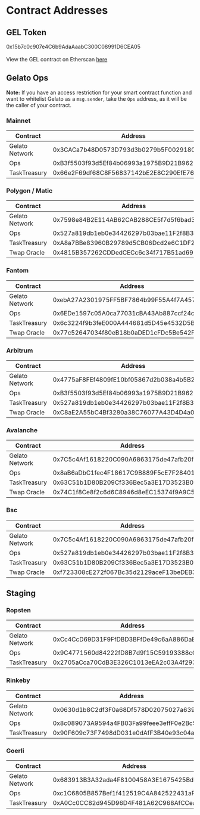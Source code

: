 # Contract Addresses

## GEL Token

0x15b7c0c907e4C6b9AdaAaabC300C08991D6CEA05\
\
View the GEL contract on Etherscan [here](https://etherscan.io/address/0x15b7c0c907e4c6b9adaaaabc300c08991d6cea05)

## Gelato Ops

**Note:** If you have an access restriction for your smart contract function and want to whitelist Gelato as a `msg.sender`, take the `Ops` address, as it will be the caller of your contract.

### Mainnet

| Contract       | Address                                    |
| -------------- | ------------------------------------------ |
| Gelato Network | 0x3CACa7b48D0573D793d3b0279b5F0029180E83b6 |
| Ops            | 0xB3f5503f93d5Ef84b06993a1975B9D21B962892F |
| TaskTreasury   | 0x66e2F69df68C8F56837142bE2E8C290EfE76DA9f |

### Polygon / Matic

| Contract       | Address                                    |
| -------------- | ------------------------------------------ |
| Gelato Network | 0x7598e84B2E114AB62CAB288CE5f7d5f6bad35BbA |
| Ops            | 0x527a819db1eb0e34426297b03bae11F2f8B3A19E |
| TaskTreasury   | 0xA8a7BBe83960B29789d5CB06Dcd2e6C1DF20581C |
| Twap Oracle    | 0x4815B357262CDDedCECc6c34f717B51ad69FdFb4 |

### Fantom

| Contract       | Address                                    |
| -------------- | ------------------------------------------ |
| Gelato Network | 0xebA27A2301975FF5BF7864b99F55A4f7A457ED10 |
| Ops            | 0x6EDe1597c05A0ca77031cBA43Ab887ccf24cd7e8 |
| TaskTreasury   | 0x6c3224f9b3feE000A444681d5D45e4532D5BA531 |
| Twap Oracle    | 0x77c52647034f80eB18b0aDED1cFDc5Be542F34B3 |

### Arbitrum

| Contract       | Address                                    |
| -------------- | ------------------------------------------ |
| Gelato Network | 0x4775aF8FEf4809fE10bf05867d2b038a4b5B2146 |
| Ops            | 0xB3f5503f93d5Ef84b06993a1975B9D21B962892F |
| TaskTreasury   | 0x527a819db1eb0e34426297b03bae11F2f8B3A19E |
| Twap Oracle    | 0xC8aE2A55bC4Bf3280a38C76077A43D4D4a086272 |

### Avalanche

| Contract       | Address                                    |
| -------------- | ------------------------------------------ |
| Gelato Network | 0x7C5c4Af1618220C090A6863175de47afb20fa9Df |
| Ops            | 0x8aB6aDbC1fec4F18617C9B889F5cE7F28401B8dB |
| TaskTreasury   | 0x63C51b1D80B209Cf336Bec5a3E17D3523B088cdb |
| Twap Oracle    | 0x74C1f8Ce8f2c6d6C8946d8eEC15374f9A9C57F3A |

### Bsc

| Contract       | Address                                    |
| -------------- | ------------------------------------------ |
| Gelato Network | 0x7C5c4Af1618220C090A6863175de47afb20fa9Df |
| Ops            | 0x527a819db1eb0e34426297b03bae11F2f8B3A19E |
| TaskTreasury   | 0x63C51b1D80B209Cf336Bec5a3E17D3523B088cdb |
| Twap Oracle    | 0xf723308cE272f067Bc35d2129aceF13beDEB3F2C |



## Staging

### Ropsten

| Contract       | Address                                    |
| -------------- | ------------------------------------------ |
| Gelato Network | 0xCc4CcD69D31F9FfDBD3BFfDe49c6aA886DaB98d9 |
| Ops            | 0x9C4771560d84222fD8B7d9f15C59193388cC81B3 |
| TaskTreasury   | 0x2705aCca70CdB3E326C1013eEA2c03A4f2935b66 |

### Rinkeby

| Contract       | Address                                    |
| -------------- | ------------------------------------------ |
| Gelato Network | 0x0630d1b8C2df3F0a68Df578D02075027a6397173 |
| Ops            | 0x8c089073A9594a4FB03Fa99feee3effF0e2Bc58a |
| TaskTreasury   | 0x90F609c73F7498dD031e0dAfF3B40e93c04a6C60 |

### Goerli

| Contract       | Address                                    |
| -------------- | ------------------------------------------ |
| Gelato Network | 0x683913B3A32ada4F8100458A3E1675425BdAa7DF |
| Ops            | 0xc1C6805B857Bef1f412519C4A842522431aFed39 |
| TaskTreasury   | 0xA0Cc0CC82d945D96D4F481A62C968AfCCea1C54F |

